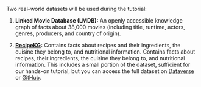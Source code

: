 Two real–world datasets will be used during the tutorial:

1. **Linked Movie Database (LMDB):** An openly accessible knowledge graph of facts about 38,000 movies (including title, runtime, actors, genres, producers, and country of origin).

2. **[RecipeKG](https://dataverse.harvard.edu/dataset.xhtml?persistentId=doi:10.7910/DVN/99PNJ5):** Contains facts about recipes and their ingredients, the cuisine they belong to, and nutritional information. Contains facts about recipes, their ingredients, the cuisine they belong to, and nutritional information. This includes a small portion of the dataset, sufficient for our hands-on tutorial, but you can access the full dataset on [Dataverse](https://dataverse.harvard.edu/dataset.xhtml?persistentId=doi:10.7910/DVN/99PNJ5) or [GitHub](https://github.com/IDIASLab/RecipeKG).
